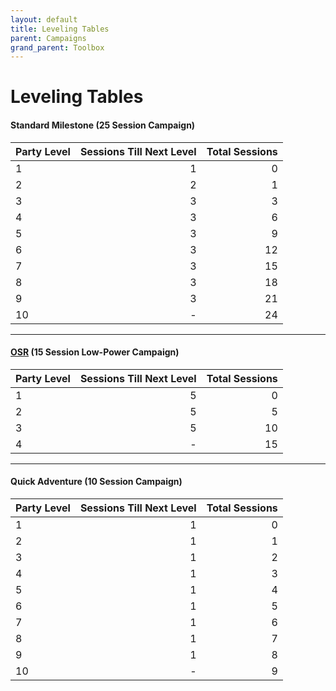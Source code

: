 ```yaml
---
layout: default
title: Leveling Tables
parent: Campaigns
grand_parent: Toolbox
---
```


# Leveling Tables

#### Standard Milestone (25 Session Campaign)

| Party Level | Sessions Till Next Level | Total Sessions |
| :---------- | -----------------------: | -------------: |
| 1           |                        1 |              0 |
| 2           |                        2 |              1 |
| 3           |                        3 |              3 |
| 4           |                        3 |              6 |
| 5           |                        3 |              9 |
| 6           |                        3 |             12 |
| 7           |                        3 |             15 |
| 8           |                        3 |             18 |
| 9           |                        3 |             21 |
| 10          |                        - |             24 |

---

#### [OSR](https://en.wikipedia.org/wiki/Old_School_Renaissance) (15 Session Low-Power Campaign)

| Party Level | Sessions Till Next Level | Total Sessions |
| :---------- | -----------------------: | -------------: |
| 1           |                        5 |              0 |
| 2           |                        5 |              5 |
| 3           |                        5 |             10 |
| 4           |                        - |             15 |

---

#### Quick Adventure (10 Session Campaign)

| Party Level | Sessions Till Next Level | Total Sessions |
| :---------- | -----------------------: | -------------: |
| 1           |                        1 |              0 |
| 2           |                        1 |              1 |
| 3           |                        1 |              2 |
| 4           |                        1 |              3 |
| 5           |                        1 |              4 |
| 6           |                        1 |              5 |
| 7           |                        1 |              6 |
| 8           |                        1 |              7 |
| 9           |                        1 |              8 |
| 10          |                        - |              9 |